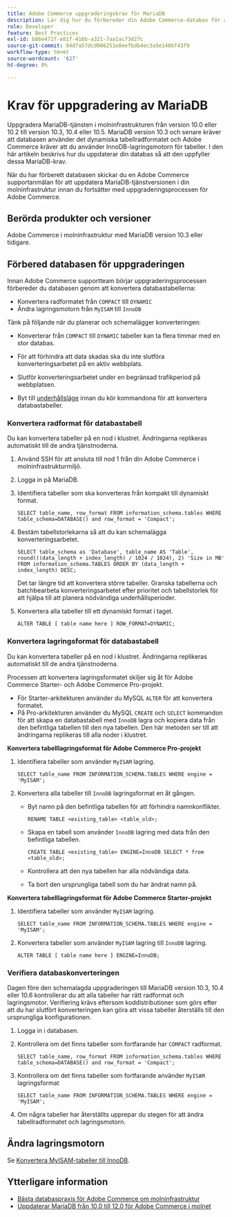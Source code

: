 ```yaml
---
title: Adobe Commerce uppgraderingskrav för MariaDB
description: Lär dig hur du förbereder din Adobe Commerce-databas för att uppgradera MariaDB från en tidigare version.
role: Developer
feature: Best Practices
exl-id: b86e471f-e81f-416b-a321-7aa1ac73d27c
source-git-commit: 94d7a57dcd006251e8eefbdb4ec3a5e140bf43f9
workflow-type: tm+mt
source-wordcount: '627'
ht-degree: 0%

---
```


# Krav för uppgradering av MariaDB

Uppgradera MariaDB-tjänsten i molninfrastrukturen från version 10.0 eller 10.2 till version 10.3, 10.4 eller 10.5. MariaDB version 10.3 och senare kräver att databasen använder det dynamiska tabellradformatet och Adobe Commerce kräver att du använder InnoDB-lagringsmotorn för tabeller. I den här artikeln beskrivs hur du uppdaterar din databas så att den uppfyller dessa MariaDB-krav.

När du har förberett databasen skickar du en Adobe Commerce supportanmälan för att uppdatera MariaDB-tjänstversionen i din molninfrastruktur innan du fortsätter med uppgraderingsprocessen för Adobe Commerce.

## Berörda produkter och versioner

Adobe Commerce i molninfrastruktur med MariaDB version 10.3 eller tidigare.

## Förbered databasen för uppgraderingen

Innan Adobe Commerce supportteam börjar uppgraderingsprocessen förbereder du databasen genom att konvertera databastabellerna:

- Konvertera radformatet från `COMPACT` till `DYNAMIC`
- Ändra lagringsmotorn från `MyISAM` till `InnoDB`

Tänk på följande när du planerar och schemalägger konverteringen:

- Konverterar från `COMPACT` till `DYNAMIC` tabeller kan ta flera timmar med en stor databas.

- För att förhindra att data skadas ska du inte slutföra konverteringsarbetet på en aktiv webbplats.

- Slutför konverteringsarbetet under en begränsad trafikperiod på webbplatsen.

- Byt till [underhållsläge](../../../installation/tutorials/maintenance-mode.md) innan du kör kommandona för att konvertera databastabeller.

### Konvertera radformat för databastabell

Du kan konvertera tabeller på en nod i klustret. Ändringarna replikeras automatiskt till de andra tjänstnoderna.

1. Använd SSH för att ansluta till nod 1 från din Adobe Commerce i molninfrastrukturmiljö.

1. Logga in på MariaDB.

1. Identifiera tabeller som ska konverteras från kompakt till dynamiskt format.

   ```mysql
   SELECT table_name, row_format FROM information_schema.tables WHERE table_schema=DATABASE() and row_format = 'Compact';
   ```

1. Bestäm tabellstorlekarna så att du kan schemalägga konverteringsarbetet.

   ```mysql
   SELECT table_schema as 'Database', table_name AS 'Table', round(((data_length + index_length) / 1024 / 1024), 2) 'Size in MB' FROM information_schema.TABLES ORDER BY (data_length + index_length) DESC;
   ```

   Det tar längre tid att konvertera större tabeller. Granska tabellerna och batchbearbeta konverteringsarbetet efter prioritet och tabellstorlek för att hjälpa till att planera nödvändiga underhållsperioder.

1. Konvertera alla tabeller till ett dynamiskt format i taget.

   ```mysql
   ALTER TABLE [ table name here ] ROW_FORMAT=DYNAMIC;
   ```

### Konvertera lagringsformat för databastabell

Du kan konvertera tabeller på en nod i klustret. Ändringarna replikeras automatiskt till de andra tjänstnoderna.

Processen att konvertera lagringsformatet skiljer sig åt för Adobe Commerce Starter- och Adobe Commerce Pro-projekt.

- För Starter-arkitekturen använder du MySQL `ALTER` för att konvertera formatet.
- På Pro-arkitekturen använder du MySQL `CREATE` och `SELECT` kommandon för att skapa en databastabell med `InnoDB` lagra och kopiera data från den befintliga tabellen till den nya tabellen. Den här metoden ser till att ändringarna replikeras till alla noder i klustret.

**Konvertera tabelllagringsformat för Adobe Commerce Pro-projekt**

1. Identifiera tabeller som använder `MyISAM` lagring.

   ```mysql
   SELECT table_name FROM INFORMATION_SCHEMA.TABLES WHERE engine = 'MyISAM';
   ```

1. Konvertera alla tabeller till `InnoDB` lagringsformat en åt gången.

   - Byt namn på den befintliga tabellen för att förhindra namnkonflikter.

     ```mysql
     RENAME TABLE <existing_table> <table_old>;
     ```

   - Skapa en tabell som använder `InnoDB` lagring med data från den befintliga tabellen.

     ```mysql
     CREATE TABLE <existing_table> ENGINE=InnoDB SELECT * from <table_old>;
     ```

   - Kontrollera att den nya tabellen har alla nödvändiga data.

   - Ta bort den ursprungliga tabell som du har ändrat namn på.


**Konvertera tabelllagringsformat för Adobe Commerce Starter-projekt**

1. Identifiera tabeller som använder `MyISAM` lagring.

   ```mysql
   SELECT table_name FROM INFORMATION_SCHEMA.TABLES WHERE engine = 'MyISAM';
   ```

1. Konvertera tabeller som använder `MyISAM` lagring till `InnoDB` lagring.

   ```mysql
   ALTER TABLE [ table name here ] ENGINE=InnoDB;
   ```

### Verifiera databaskonverteringen

Dagen före den schemalagda uppgraderingen till MariaDB version 10.3, 10.4 eller 10.6 kontrollerar du att alla tabeller har rätt radformat och lagringsmotor. Verifiering krävs eftersom koddistributioner som görs efter att du har slutfört konverteringen kan göra att vissa tabeller återställs till den ursprungliga konfigurationen.

1. Logga in i databasen.

1. Kontrollera om det finns tabeller som fortfarande har `COMPACT` radformat.

   ```mysql
   SELECT table_name, row_format FROM information_schema.tables WHERE table_schema=DATABASE() and row_format = 'Compact';
   ```

1. Kontrollera om det finns tabeller som fortfarande använder `MyISAM` lagringsformat

   ```mysql
   SELECT table_name FROM INFORMATION_SCHEMA.TABLES WHERE engine = 'MyISAM';
   ```

1. Om några tabeller har återställts upprepar du stegen för att ändra tabellradformatet och lagringsmotorn.

## Ändra lagringsmotorn

Se [Konvertera MyISAM-tabeller till InnoDB](../planning/database-on-cloud.md).

## Ytterligare information

- [Bästa databaspraxis för Adobe Commerce om molninfrastruktur](../planning/database-on-cloud.md)
- [Uppdaterar MariaDB från 10.0 till 12.0 för Adobe Commerce i molnet](https://experienceleague.adobe.com/docs/commerce-knowledge-base/kb/how-to/upgrade-mariadb-10.0-to-10.2-for-magento-commerce-cloud.html)
